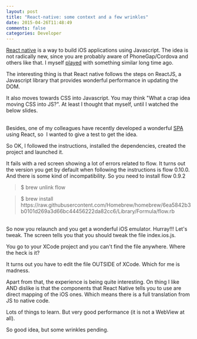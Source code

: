 ```yaml
---
layout: post
title: "React-native: some context and a few wrinkles"
date: 2015-04-26T11:48:49
comments: false
categories: Developer
---
```


<a href="https://facebook.github.io/react-native/">React native</a> is a way to build iOS applications using Javascript. The idea is not radically new, since you are probably aware of PhoneGap/Cordova and others like that. I myself <a href="http://gonfva.blogspot.co.uk/2011/12/my-first-mobile-application.html">played</a> with something similar long time ago.


The interesting thing is that React native follows the steps on ReactJS, a Javascript library that provides wonderful performance in updating the DOM.


It also moves towards CSS into Javascript. You may think "What a crap idea moving CSS into JS?". At least I thought that myself, until I watched the below slides.



<script async="" class="speakerdeck-embed" data-id="2e15908049bb013230960224c1b4b8bd" data-ratio="1.33333333333333" src="//speakerdeck.com/assets/embed.js"></script> <br />Besides, one of my colleagues have recently developed a wonderful <a href="http://en.wikipedia.org/wiki/Single-page_application">SPA</a> using React, so &nbsp;I wanted to give a test to get the idea.



So OK, I followed the instructions, installed the dependencies, created the project and launched it.


It fails with a red screen showing a lot of errors related to flow. It turns out the version you get by default when following the instructions is flow 0.10.0. And there is some kind of incompatibility. So you need to install flow 0.9.2



<blockquote class="tr_bq">$ brew unlink flow&nbsp;</blockquote><blockquote class="tr_bq">$ brew install https://raw.githubusercontent.com/Homebrew/homebrew/6ea5842b3b0101d269a3d66bc44456222da82cc6/Library/Formula/flow.rb</blockquote><br />So now you relaunch and you get a wonderful iOS emulator. Hurray!!! Let's tweak. The screen tells you that you should tweak the file index.ios.js.


You go to your XCode project and you can't find the file anywhere. Where the heck is it?


It turns out you have to edit the file OUTSIDE of XCode. Which for me is madness.


Apart from that, the experience is being quite interesting. On thing I like AND dislike is that the components that React Native tells you to use are direct mapping of the iOS ones. Which means there is a full translation from JS to native code.


Lots of things to learn. But very good performance (it is not a WebView at all).


So good idea, but some wrinkles pending.
